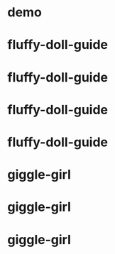 # demo
# fluffy-doll-guide
# fluffy-doll-guide
# fluffy-doll-guide
# fluffy-doll-guide
# giggle-girl
# giggle-girl
# giggle-girl
